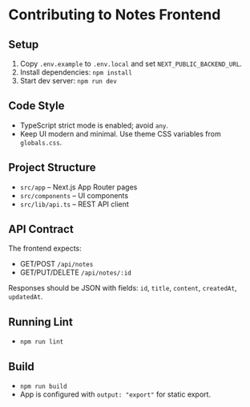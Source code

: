 # Contributing to Notes Frontend

## Setup
1. Copy `.env.example` to `.env.local` and set `NEXT_PUBLIC_BACKEND_URL`.
2. Install dependencies: `npm install`
3. Start dev server: `npm run dev`

## Code Style
- TypeScript strict mode is enabled; avoid `any`.
- Keep UI modern and minimal. Use theme CSS variables from `globals.css`.

## Project Structure
- `src/app` – Next.js App Router pages
- `src/components` – UI components
- `src/lib/api.ts` – REST API client

## API Contract
The frontend expects:
- GET/POST `/api/notes`
- GET/PUT/DELETE `/api/notes/:id`

Responses should be JSON with fields: `id`, `title`, `content`, `createdAt`, `updatedAt`.

## Running Lint
- `npm run lint`

## Build
- `npm run build`
- App is configured with `output: "export"` for static export.
